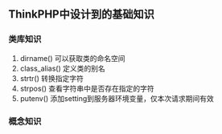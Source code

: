## ThinkPHP中设计到的基础知识

### 类库知识

1. dirname() 可以获取类的命名空间
2. class_alias() 定义类的别名
3. strtr() 转换指定字符
4. strpos() 查看字符串中是否存在指定的字符
5. putenv() 添加setting到服务器环境变量，仅本次请求期间有效

### 概念知识
